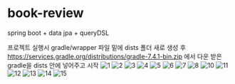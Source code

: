 # book-review
spring boot + data jpa + queryDSL

프로젝트 실행시 gradle/wrapper 파일 밑에 dists 폴더 새로 생성 후
https://services.gradle.org/distributions/gradle-7.4.1-bin.zip 에서 다운 받은 gradle을 dists 안에 넣어주고 시작
![1](https://user-images.githubusercontent.com/70987069/202075635-9d0d26da-59c0-4ce9-a74e-5b272bcf2cc3.png)
![2](https://user-images.githubusercontent.com/70987069/202075645-142e208d-1dcb-4fd2-8f0d-54b9bdf1dd83.png)
![3](https://user-images.githubusercontent.com/70987069/202075649-f76f2792-8cac-41ef-9310-de76f6653217.png)
![4](https://user-images.githubusercontent.com/70987069/202075653-e6d29fa7-579a-4b35-8d19-16fbee565ed2.png)
![5](https://user-images.githubusercontent.com/70987069/202075654-ae184c85-0db2-4426-b612-0ceb99bc80a8.png)
![6](https://user-images.githubusercontent.com/70987069/202075661-b4028e6f-06d8-4fe8-93aa-8ae9bc4c6547.png)
![7](https://user-images.githubusercontent.com/70987069/202075665-732b82d0-e4b8-4fec-b7e1-bb693f9cefe8.png)
![8](https://user-images.githubusercontent.com/70987069/202075670-c9e3e08e-ecee-491d-a8b4-e1fb3060199e.png)
![10](https://user-images.githubusercontent.com/70987069/202075678-21752060-fd87-451f-a781-8532c92adaf7.png)
![11](https://user-images.githubusercontent.com/70987069/202075684-506c9f5b-a1d0-429f-bf04-75f98f4be4ad.png)
![12](https://user-images.githubusercontent.com/70987069/202075686-439036ce-2aa9-4cf9-bf1d-726b12f68ef2.png)
![13](https://user-images.githubusercontent.com/70987069/202075695-bbfa3631-e010-4ab5-8768-9fa82e4c3323.png)
![14](https://user-images.githubusercontent.com/70987069/202075697-81cef624-2214-427f-98c1-8ff0c822cc84.png)
![15](https://user-images.githubusercontent.com/70987069/202075699-23755a3a-917b-4fe8-8bb7-6fc34107147a.PNG)

